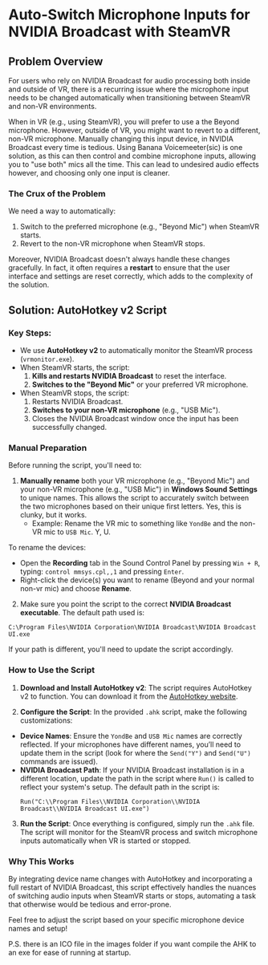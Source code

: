 # Auto-Switch Microphone Inputs for NVIDIA Broadcast with SteamVR

## Problem Overview
For users who rely on NVIDIA Broadcast for audio processing both inside and outside of VR, there is a recurring issue where the microphone input needs to be changed automatically when transitioning between SteamVR and non-VR environments.

When in VR (e.g., using SteamVR), you will prefer to use a the Beyond microphone. However, outside of VR, you might want to revert to a different, non-VR microphone. Manually changing this input device, in NVIDIA Broadcast every time is tedious. Using Banana Voicemeeter(sic) is one solution, as this can then control and combine microphone inputs, allowing you to "use both" mics all the time. This can lead to undesired audio effects however, and choosing only one input is cleaner.

### The Crux of the Problem
We need a way to automatically:
1. Switch to the preferred microphone (e.g., "Beyond Mic") when SteamVR starts.
2. Revert to the non-VR microphone when SteamVR stops.

Moreover, NVIDIA Broadcast doesn't always handle these changes gracefully. In fact, it often requires a **restart** to ensure that the user interface and settings are reset correctly, which adds to the complexity of the solution.

## Solution: AutoHotkey v2 Script

### Key Steps:
- We use **AutoHotkey v2** to automatically monitor the SteamVR process (`vrmonitor.exe`).
- When SteamVR starts, the script:
  1. **Kills and restarts NVIDIA Broadcast** to reset the interface.
  2. **Switches to the "Beyond Mic"** or your preferred VR microphone.
- When SteamVR stops, the script:
  1. Restarts NVIDIA Broadcast.
  2. **Switches to your non-VR microphone** (e.g., "USB Mic").
  3. Closes the NVIDIA Broadcast window once the input has been successfully changed.

### Manual Preparation
Before running the script, you'll need to:
1. **Manually rename** both your VR microphone (e.g., "Beyond Mic") and your non-VR microphone (e.g., "USB Mic") in **Windows Sound Settings** to unique names. This allows the script to accurately switch between the two microphones based on their unique first letters. Yes, this is clunky, but it works.
   - Example: Rename the VR mic to something like `YondBe` and the non-VR mic to `USB Mic`. Y, U. 
   
To rename the devices:
- Open the **Recording** tab in the Sound Control Panel by pressing `Win + R`, typing:
```control mmsys.cpl,,1```
and pressing `Enter`.
- Right-click the device(s) you want to rename (Beyond and your normal non-vr mic) and choose **Rename**.

   
2. Make sure you point the script to the correct **NVIDIA Broadcast executable**. The default path used is:

```C:\Program Files\NVIDIA Corporation\NVIDIA Broadcast\NVIDIA Broadcast UI.exe```

If your path is different, you'll need to update the script accordingly.

### How to Use the Script

1. **Download and Install AutoHotkey v2**: The script requires AutoHotkey v2 to function. You can download it from the [AutoHotkey website](https://www.autohotkey.com/).

2. **Configure the Script**: In the provided `.ahk` script, make the following customizations:
 - **Device Names**: Ensure the `YondBe` and `USB Mic` names are correctly reflected. If your microphones have different names, you’ll need to update them in the script (look for where the `Send("Y")` and `Send("U")` commands are issued).
 - **NVIDIA Broadcast Path**: If your NVIDIA Broadcast installation is in a different location, update the path in the script where `Run()` is called to reflect your system's setup. The default path in the script is:
   ```ahk
   Run("C:\\Program Files\\NVIDIA Corporation\\NVIDIA Broadcast\\NVIDIA Broadcast UI.exe")
   ```

3. **Run the Script**: Once everything is configured, simply run the `.ahk` file. The script will monitor for the SteamVR process and switch microphone inputs automatically when VR is started or stopped.

### Why This Works
By integrating device name changes with AutoHotkey and incorporating a full restart of NVIDIA Broadcast, this script effectively handles the nuances of switching audio inputs when SteamVR starts or stops, automating a task that otherwise would be tedious and error-prone.

Feel free to adjust the script based on your specific microphone device names and setup!

P.S. there is an ICO file in the images folder if you want compile the AHK to an exe for ease of running at startup.
